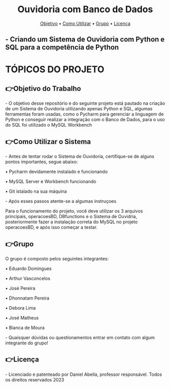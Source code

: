 <h1 align="center">Ouvidoria com Banco de Dados</h1>
<p align="center">
 <a href="#objetivo-do-trabalho">Objetivo</a> •
 <a href="#como-utilizar-o-sistema">Como Utilizar</a> • 
 <a href="#grupo">Grupo</a> • 
 <a href="#licença">Licença</a>
</p>
<h2>- Criando um Sistema de Ouvidoria com Python e SQL para a competência de Python</h2>
<h1>TÓPICOS DO PROJETO</h1>
<h2>👉Objetivo do Trabalho</h1>
<p>- O objetivo desse repositório e do seguinte projeto está pautado na criação de um Sistema de Ouvidoria utilizando apenas Python e SQL, algumas ferramentas foram usadas, como o Pycharm para gerenciar a linguagem de Python e conseguir realizar a integração com o Banco de Dados, para o uso do SQL foi utilizado o MySQL Workbench</p>
<h2>👉Como Utilizar o Sistema</h1>
<p>- Antes de tentar rodar o Sistema de Ouvidoria, certifique-se de alguns pontos importantes, segue abaixo:</p>
<p>• Pycharm devidamente instalado e funcionando</p>
<p>• MySQL Server e Workbench funcionando</p>
<p>• Git istalado na sua máquina</p>
<p>- Após esses passos atente-se a algumas instruçoes</p>
<p>Para o funcionamento do projeto, você deve utilizar os 3 arquivos principais, operacoesBD, DBfunctions e o Sistema de Ouvidria, posteriormente fazer a instalação correta do MySQL no projeto operacoesBD, e após isso começar a testar.</p>
<h2>👉Grupo</h1>
<p> O grupo é composto pelos seguintes integrantes:</p>
<p>• Eduardo Domingues</p>
<p>• Arthur Vasconcelos</p>
<p>• José Pereira</p>
<p>• Dhonnatam Pereira</p>
<p>• Debora Lima</p>
<p>• José Matheus</p>
<p>• Bianca de Moura</p>
<p>- Quaisquer dúvidas ou questionamentos entrar em contato com algum integrante do grupo!</p>
<h2>👉Licença</h1>
<p>- Licenciado e patenteado por Daniel Abella, professor responsável. Todos os direitos reservados 2023</p>

